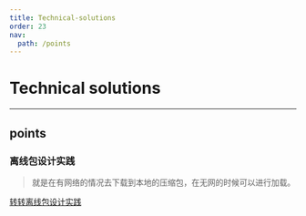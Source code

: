 ```yaml
---
title: Technical-solutions
order: 23
nav:
  path: /points
---
```


# Technical solutions

---

## points

### 离线包设计实践

> 就是在有网络的情况去下载到本地的压缩包，在无网的时候可以进行加载。

[转转离线包设计实践](https://mp.weixin.qq.com/s/b7qsnYVPIJoasIgojX3n2A)
